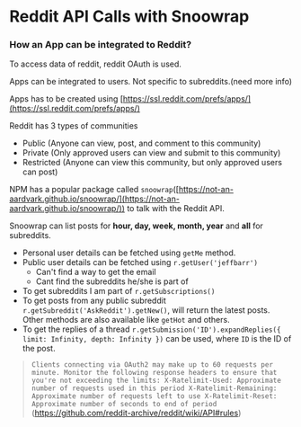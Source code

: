 # Reddit API Calls with Snoowrap

### How an App can be integrated to Reddit?

To access data of reddit, reddit OAuth is used.

Apps can be integrated to users. Not specific to subreddits.(need more info)

Apps has to be created using [https://ssl.reddit.com/prefs/apps/](https://ssl.reddit.com/prefs/apps/)

Reddit has 3 types of communities

- Public (Anyone can view, post, and comment to this community)
- Private (Only approved users can view and submit to this community)
- Restricted (Anyone can view this community, but only approved users can post)

NPM has a popular package called `snoowrap`([https://not-an-aardvark.github.io/snoowrap/](https://not-an-aardvark.github.io/snoowrap/)) to talk with the Reddit API.

Snoowrap can list posts for **hour, day, week, month, year** and **all** for subreddits.

- Personal user details can be fetched using `getMe` method.
- Public user details can be fetched using `r.getUser('jeffbarr')`
  - Can't find a way to get the email
  - Cant find the subreddits he/she is part of
- To get subreddits I am part of `r.getSubscriptions()`
- To get posts from any public subreddit `r.getSubreddit('AskReddit').getNew()`, will return the latest posts. Other methods are also available like `getHot` and others.
- To get the replies of a thread `r.getSubmission('ID').expandReplies({ limit: Infinity, depth: Infinity })` can be used, where `ID` is the ID of the post.

> `Clients connecting via OAuth2 may make up to 60 requests per minute. Monitor the following response headers to ensure that you're not exceeding the limits: X-Ratelimit-Used: Approximate number of requests used in this period X-Ratelimit-Remaining: Approximate number of requests left to use X-Ratelimit-Reset: Approximate number of seconds to end of period`
> (https://github.com/reddit-archive/reddit/wiki/API#rules)
